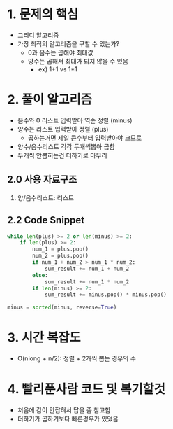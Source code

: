 # 1. 문제의 핵심
- 그리디 알고리즘
- 가장 최적의 알고리즘을 구할 수 있는가?
    -  0과 음수는 곱해야 최대값
    -  양수는 곱해서 최대가 되지 않을 수 있음
        - ex) 1+1 vs 1*1
# 2. 풀이 알고리즘
- 음수와 0 리스트 입력받아 역순 정렬 (minus)
- 양수는 리스트 입력받아 정렬 (plus)
   - 곱하는거면 제일 큰수부터 입력받아야  크므로
- 양수/음수리스트 각각 두개씩뽑아 곱함
- 두개씩 안뽑히는건 더하기로 마무리

## 2.0 사용 자료구조
1. 양/음수리스트: 리스트

## 2.2 Code Snippet
```python
while len(plus) >= 2 or len(minus) >= 2:
    if len(plus) >= 2:
        num_1 = plus.pop()
        num_2 = plus.pop()
        if num_1 + num_2 > num_1 * num_2:
            sum_result += num_1 + num_2
        else:
            sum_result += num_1 * num_2
        if len(minus) >= 2:
            sum_result += minus.pop() * minus.pop()
```
```python
minus = sorted(minus, reverse=True)
```
# 3. 시간 복잡도
- O(nlong + n/2): 정렬 + 2개씩 뽑는 경우의 수 
# 4. 빨리푼사람 코드 및 복기할것
- 처음에 감이 안잡혀서 답을 좀 참고함
- 더하기가 곱하기보다 빠른경우가 있었음

